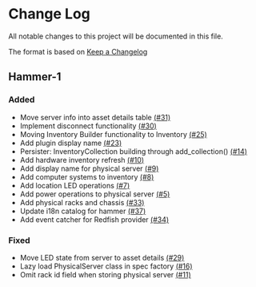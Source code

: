 # Change Log

All notable changes to this project will be documented in this file.

The format is based on [Keep a Changelog](http://keepachangelog.com/en/1.0.0/)


## Hammer-1

### Added
- Move server info into asset details table [(#31)](https://github.com/ManageIQ/manageiq-providers-redfish/pull/31)
- Implement disconnect functionality [(#30)](https://github.com/ManageIQ/manageiq-providers-redfish/pull/30)
- Moving Inventory Builder functionality to Inventory [(#25)](https://github.com/ManageIQ/manageiq-providers-redfish/pull/25)
- Add plugin display name [(#23)](https://github.com/ManageIQ/manageiq-providers-redfish/pull/23)
- Persister: InventoryCollection building through add_collection() [(#14)](https://github.com/ManageIQ/manageiq-providers-redfish/pull/14)
- Add hardware inventory refresh [(#10)](https://github.com/ManageIQ/manageiq-providers-redfish/pull/10)
- Add display name for physical server [(#9)](https://github.com/ManageIQ/manageiq-providers-redfish/pull/9)
- Add computer systems to inventory [(#8)](https://github.com/ManageIQ/manageiq-providers-redfish/pull/8)
- Add location LED operations [(#7)](https://github.com/ManageIQ/manageiq-providers-redfish/pull/7)
- Add power operations to physical server [(#5)](https://github.com/ManageIQ/manageiq-providers-redfish/pull/5)
- Add physical racks and chassis [(#33)](https://github.com/ManageIQ/manageiq-providers-redfish/pull/33)
- Update i18n catalog for hammer [(#37)](https://github.com/ManageIQ/manageiq-providers-redfish/pull/37)
- Add event catcher for Redfish provider [(#34)](https://github.com/ManageIQ/manageiq-providers-redfish/pull/34)

### Fixed
- Move LED state from server to asset details [(#29)](https://github.com/ManageIQ/manageiq-providers-redfish/pull/29)
- Lazy load PhysicalServer class in spec factory [(#16)](https://github.com/ManageIQ/manageiq-providers-redfish/pull/16)
- Omit rack id field when storing physical server [(#11)](https://github.com/ManageIQ/manageiq-providers-redfish/pull/11)
